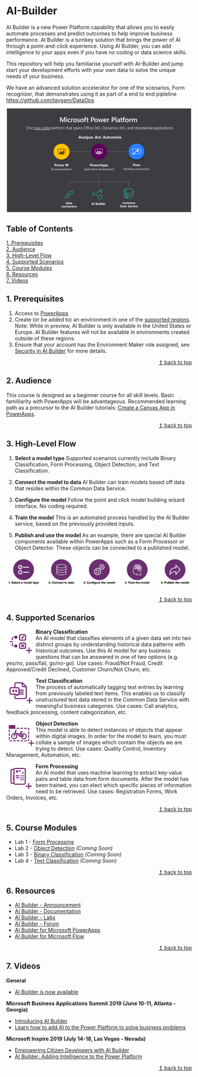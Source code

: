 # AI-Builder
AI Builder is a new Power Platform capability that allows you to easily automate processes and predict outcomes to help improve business performance. AI Builder is a turnkey solution that brings the power of AI through a point-and-click experience. Using AI Builder, you can add intelligence to your apps even if you have no coding or data science skills.

This repository will help you familiarise yourself with AI-Builder and jump start your development efforts with your own data to solve the unique needs of your business.

We have an advanced solution accelerator for one of the scenarios, Form recognizer, that demonstrates using it as part of a end to end pipleline https://github.com/tayganr/DataOps 

<p align="center">
  <img src="./images/power_platform.png" alt="AI Builder Process Flow" width="500px">
</p>

## Table of Contents
   [1. Prerequisites](#1-prerequisites)  
   [2. Audience](#2-audience)  
   [3. High-Level Flow](#3-high-level-flow)  
   [4. Supported Scenarios](#4-supported-scenarios)  
   [5. Course Modules](#5-course-modules)  
   [6. Resources](#6-resources)  
   [7. Videos](#7-videos)  

## 1. Prerequisites
1. Access to [PowerApps](https://powerapps.microsoft.com/en-us/)
2. Create (or be added to) an environment in one of the [supported regions](https://docs.microsoft.com/en-us/ai-builder/administer#supported-regions).  
Note: While in preview, AI Builder is only available in the United States or Europe. AI Builder features will not be available in environments created outside of these regions.
3. Ensure that your account has the Environment Maker role assigned, see [Security in AI Builder](https://docs.microsoft.com/en-us/ai-builder/security) for more details.

<div align="right"><a href="#ai-builder">↥ back to top</a></div>

## 2. Audience
This course is designed as a beginner course for all skill levels. Basic famililarity with PowerApps will be advantageous. Recommended learning path as a precursor to the AI Builder tutorials: [Create a Canvas App in PowerApps](https://docs.microsoft.com/en-us/learn/paths/create-powerapps/).

<div align="right"><a href="#ai-builder">↥ back to top</a></div>

## 3. High-Level Flow
1. **Select a model type**
Supported scenarios currently include Binary Classification, Form Processing, Object Detection, and Text Classification.

2. **Connect the model to data**
AI Builder can train models based off data that resides within the Common Data Service.

3. **Configure the model**
Follow the point and click model building wizard interface. No coding required.

4. **Train the model**
This is an automated process handled by the AI Builder service, based on the previously provided inputs.

5. **Publish and use the model**
As an example, there are special AI Builder components available within PowerApps such as a Form Processor or Object Detector. These objects can be connected to a published model.
<p align="center">
  <img src="./images/ai_builder_flow.png" alt="AI Builder Process Flow">
</p>

<div align="right"><a href="#ai-builder">↥ back to top</a></div>

## 4. Supported Scenarios
<img align="left" src="./images/binary_classification.png" width="80px">  

**Binary Classification**  
An AI model that classifies elements of a given data set into two distinct groups by understanding historical data patterns with historical outcomes. Use this AI model for any business questions that can be answered in one of two options (e.g. yes/no, pass/fail, go/no-go). Use cases: Fraud/Not Fraud, Credit Approved/Credit Declined, Customer Churn/Not Churn, etc.

<img align="left" src="./images/text_classification.png" width="80px"> 

**Text Classification**  
The process of automatically tagging text entries by learning from previously labeled text items. This enables us to classify unstructured text data stored in the Common Data Service with meaningful business categories. Use cases: Call analytics, feedback processing, content categorization, etc.

<img align="left" src="./images/object_detection.png" width="80px">  

**Object Detection**  
This model is able to detect instances of objects that appear within digital images.  In order for the model to learn, you must collate a sample of images which contain the objects we are trying to detect. Use cases: Quality Control, Inventory Management, Automation, etc.

<img align="left" src="./images/form_processing.png" width="80px">  

**Form Processing**  
An AI model that uses machine learning to extract key-value pairs and table data from form documents. After the model has been trained, you can elect which specific pieces of information need to be retrieved. Use cases: Registration Forms, Work Orders, Invoices, etc.

<div align="right"><a href="#ai-builder">↥ back to top</a></div>

## 5. Course Modules
* Lab 1 - [Form Processing](labs/lab-form-processing.md)
* Lab 2 - [Object Detection](#) *(Coming Soon)*
* Lab 3 - [Binary Classification](#) *(Coming Soon)*
* Lab 4 - [Text Classification](#) *(Coming Soon)*

<div align="right"><a href="#ai-builder">↥ back to top</a></div>

## 6. Resources
* [AI Builder - Announcement](https://powerapps.microsoft.com/en-us/blog/introducing-ai-builder-for-powerplatform/)
* [AI Builder - Documentation](https://docs.microsoft.com/en-us/ai-builder/overview)
* [AI Builder - Labs](https://aka.ms/ai-builder-labs)
* [AI Builder - Forum](https://powerusers.microsoft.com/t5/forums/filteredbylabelpage/board-id/PowerAppsForum1/label-name/ai%20builder)
* [AI Builder for Microsoft PowerApps](https://aka.ms/PowerApps_AIBuilder)
* [AI Builder for Microsoft Flow](https://aka.ms/Flow_AIBuilder)  

<div align="right"><a href="#ai-builder">↥ back to top</a></div>

## 7. Videos
**General**  
* [AI Builder is now available](https://www.youtube.com/watch?v=WSWmn7WM3i4)

**Microsoft Business Applications Summit 2019 (June 10-11, Atlanta - Georgia)**  
* [Introducing AI Builder](https://www.youtube.com/watch?v=JOt_mXqVxFI)
* [Learn how to add AI to the Power Platform to solve business problems](https://www.youtube.com/watch?v=E1be_J1qxro)

**Microsoft Inspire 2019 (July 14-18, Las Vegas - Nevada)**  
* [Empowering Citizen Developers with AI Builder](https://www.youtube.com/watch?v=IA8aRy_WM4s)
* [AI Builder: Adding Intelligence to the Power Platform](https://myinspire.microsoft.com/sessions/546b0ac7-a254-45a6-b322-6720d23f9a56)

<div align="right"><a href="#ai-builder">↥ back to top</a></div>
